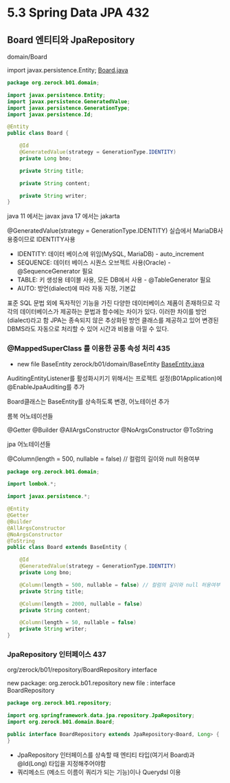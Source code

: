 # 5.3 Spring Data JPA 432
## Board 엔티티와 JpaRepository
domain/Board

import javax.persistence.Entity;
[Board.java](..%2Fsrc%2Fmain%2Fjava%2Forg%2Fzerock%2Fb01%2Fdomain%2FBoard.java)
```java
package org.zerock.b01.domain;

import javax.persistence.Entity;
import javax.persistence.GeneratedValue;
import javax.persistence.GenerationType;
import javax.persistence.Id;

@Entity
public class Board {

    @Id
    @GeneratedValue(strategy = GenerationType.IDENTITY)
    private Long bno;

    private String title;

    private String content;

    private String writer;
}
```
java 11 에서는 javax
java 17 에서는 jakarta

@GeneratedValue(strategy = GenerationType.IDENTITY)
실습에서 MariaDB사용중이므로 IDENTITY사용

- IDENTITY: 데이터 베이스에 위임(MySQL, MariaDB) - auto_increment
- SEQUENCE: 데이터 베이스 시퀀스 오브젝트 사용(Oracle) - @SequenceGenerator 필요
- TABLE: 키 생성용 테이블 사용, 모든 DB에서 사용 - @TableGenerator 필요
- AUTO: 방언(dialect)에 따라 자동 지정, 기본값

표준 SQL 문법 외에 독자적인 기능을 가진 다양한 데이터베이스 제품이 존재하므로
각각의 데이터베이스가 제공하는 문법과 함수에는 차이가 있다.
이러한 차이를 방언(dialect)라고 함
JPA는 종속되지 않은 추상화된 방언 클래스를 제공하고 있어
변경된 DBMS라도 자동으로 처리할 수 있어 시간과 비용을 아낄 수 있다.

### @MappedSuperClass 를 이용한 공통 속성 처리 435
+ new file BaseEntity
zerock/b01/domain/BaseEntity
[BaseEntity.java](..%2Fsrc%2Fmain%2Fjava%2Forg%2Fzerock%2Fb01%2Fdomain%2FBaseEntity.java)

AuditingEntityListener를 활성화시키기 위해서는 프로젝트 설정(B01Application)에 @EnableJpaAuditing를 추가

Board클래스는 BaseEntity를 상속하도록 변경, 어노테이션 추가

롬복 어노테이션들

@Getter
@Builder
@AllArgsConstructor
@NoArgsConstructor
@ToString

jpa 어노테이션들

@Column(length = 500, nullable = false) // 컬럼의 길이와 null 허용여부
```java
package org.zerock.b01.domain;

import lombok.*;

import javax.persistence.*;

@Entity
@Getter
@Builder
@AllArgsConstructor
@NoArgsConstructor
@ToString
public class Board extends BaseEntity {

    @Id
    @GeneratedValue(strategy = GenerationType.IDENTITY)
    private Long bno;

    @Column(length = 500, nullable = false) // 컬럼의 길이와 null 허용여부
    private String title;

    @Column(length = 2000, nullable = false)
    private String content;

    @Column(length = 50, nullable = false)
    private String writer;
}
```
### JpaRepository 인터페이스 437
org/zerock/b01/repository/BoardRepository interface

new package: org.zerock.b01.repository
new file : interface BoardRepository

```java
package org.zerock.b01.repository;

import org.springframework.data.jpa.repository.JpaRepository;
import org.zerock.b01.domain.Board;

public interface BoardRepository extends JpaRepository<Board, Long> {
}
```
- JpaRepository 인터페이스를 상속할 때 엔티티 타입(여기서 Board)과 @Id(Long) 타입을 지정해주어야함
- 쿼리메소드 (메소드 이름이 쿼리가 되는 기능)이나 Querydsl 이용


